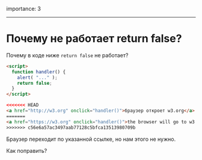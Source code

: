 importance: 3

---

# Почему не работает return false?

Почему в коде ниже `return false` не работает?

```html autorun run
<script>
  function handler() {
    alert( "..." );
    return false;
  }
</script>

<<<<<<< HEAD
<a href="http://w3.org" onclick="handler()">браузер откроет w3.org</a>
=======
<a href="https://w3.org" onclick="handler()">the browser will go to w3.org</a>
>>>>>>> c56e6a57ac3497aab77128c5bfca13513980709b
```

Браузер переходит по указанной ссылке, но нам этого не нужно.

Как поправить?
